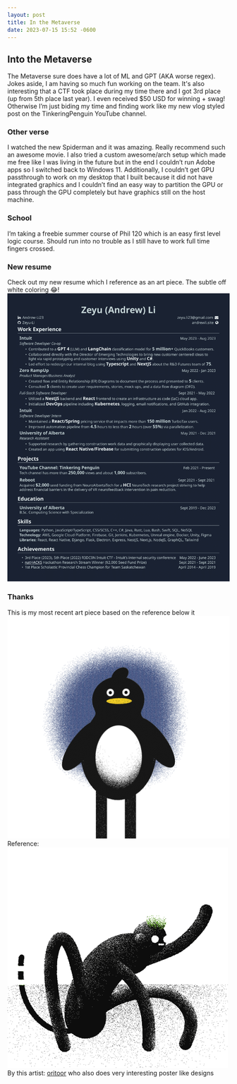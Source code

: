 ```yaml
---
layout: post
title: In the Metaverse
date: 2023-07-15 15:52 -0600
---
```

## Into the Metaverse
The Metaverse sure does have a lot of ML and GPT (AKA worse regex). Jokes aside, I am having so much fun working on the team. It's also interesting that a CTF took place during my time there and I got 3rd place (up from 5th place last year). I even received $50 USD for winning + swag! Otherwise I’m just biding my time and finding work like my new vlog styled post on the TinkeringPenguin YouTube channel. 

### Other verse

I watched the new Spiderman and it was amazing. Really recommend such an awesome movie. I also tried a custom awesome/arch setup which made me free like I was living in the future but in the end I couldn’t run Adobe apps so I switched back to Windows 11. Additionally, I couldn’t get GPU passthrough to work on my desktop that I built because it did not have integrated graphics and I couldn’t find an easy way to partition the GPU or pass through the GPU completely but have graphics still on the host machine. 


### School

I’m taking a freebie summer course of Phil 120 which is an easy first level logic course. Should run into no trouble as I still have to work full time fingers crossed. 

### New resume

Check out my new resume which I reference as an art piece. The subtle off white coloring 😂! 
![workforus.png](../assets/img/other/resume_2023.png)

### Thanks
This is my most recent art piece based on the reference below it
![workforus.png](../assets/img/other/penguinHorror.gif)
Reference:
![workforus.png](../assets/img/other/penguinHorrorRef.gif)
By this artist: [oritoor](https://www.instagram.com/oritoor/) who also does very interesting poster like designs